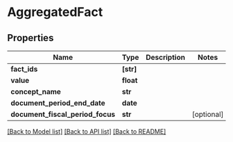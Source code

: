 # AggregatedFact


## Properties
Name | Type | Description | Notes
------------ | ------------- | ------------- | -------------
**fact_ids** | **[str]** |  | 
**value** | **float** |  | 
**concept_name** | **str** |  | 
**document_period_end_date** | **date** |  | 
**document_fiscal_period_focus** | **str** |  | [optional] 

[[Back to Model list]](../README.md#documentation-for-models) [[Back to API list]](../README.md#documentation-for-api-endpoints) [[Back to README]](../README.md)


